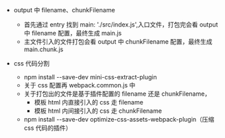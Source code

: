 - output 中 filename、chunkFilename

  - 首先通过 entry 找到 main: './src/index.js',入口文件，打包完会看 output 中 filename 配置，最终生成 main.js
  - 主文件引入的文件打包会看 output 中 chunkFilename 配置，最终生成 main.chunk.js

- css 代码分割
  - npm install --save-dev mini-css-extract-plugin
  - 关于 css 配置再 webpack.common.js 中
  - 关于打包出的文件是基于插件配置的 filename 还是 chunkFilename，
    - 模板 html 内直接引入的 css 走 filename
    - 模板 html 内间接引入的 css 走 chunkFilename
  - npm install --save-dev optimize-css-assets-webpack-plugin（压缩 css 代码的插件）
